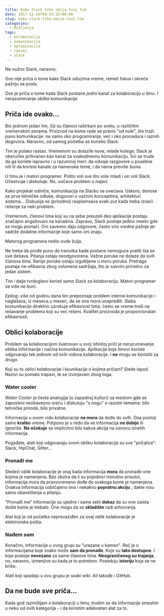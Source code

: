 ```yaml
---
title: Kako Slack tiho ubija tvoj tim
date: 2017-12-26T09:53:22+00:00
slug: kako-slack-tiho-ubija-tvoj-tim
categories:
  - Mišljenja
tags:
  - kolaboracija
  - komunikacija
  - optimizacija
  - razvoj
  - slack
---
```


Ne nužno Slack, naravno.

Ovo nije priča o tome kako Slack oduzima vreme, remeti fokus i skreće pažnju sa posla.

<!--more-->

Ovo je priča o tome kada Slack postane _jedini_ kanal za kolaboraciju u timu. I nerazumevanje _oblika_ komunikacije.

## Priča ide ovako...

Bio jednom jedan tim, čiji su članovi raštrkani po svetu, u različitim vremenskim zonama. Proizvod na kome rade se pravio "od nule", što traži puno komunikacije: ne samo oko programiranja, već i oko procedura i raznih dogovora. Naravno, od samog početka se koristio Slack.

Tim je polako rastao. Vremenom su dolazile nove, mlade kolege; Slack je oberučke prihvaćen kao kanal za svakodnevnu komunikaciju. Svi se trude da ga koriste ispravno i u razumnoj meri: da odvoje razgovore u posebne niti ili da koriste kanale za namenske teme, i da nema previše šuma.

U timu je i matori programer. Pošto voli sve što vole mladi i on voli Slack. Učestvuje i diskutuje. No, uočava problem u najavi.

Kako projekat odmiče, komunikacija na Slacku se uvećava. Uskoro, donose se prve tehničke odluke, dogovori o važnim konceptima, arhitekturi sistema... Diskusija se (prirodno) rasplamsava svaki put kada treba iznaći rešenje za neki problem.

Vremenom, članovi tima koji su na sebe preuzeli deo aplikacije postaju značajno angažovani na kanalima. Zapravo, Slack postaje jedino mesto gde se mogu pronaći. Oni savesno daju odgovore, često vrlo vredne pažnje jer sadrže dodatne informacije koje samo oni znaju.

Matorog programera nešto ovde žulja.

Ne treba da prođe puno do trenutka kada postane nemoguće pratiti šta se sve dešava. Pitanja ostaju neodgovorena. Važne poruke ne dolaze do svih članova tima. Ranije poruke ostaju izgubljene u moru poruka. Pretraga postaje ne-efikasna zbog volumena sadržaja, što je sasvim prirodno za jedan sistem.

Tim i dalje tvrdoglavo koristi samo Slack za kolaboraciju. Matori programer se više ne buni.

_Epilog_: više od godinu dana tim prepoznaje problem interne komunikacije i naglašava, iz meseca u mesec, da se ona mora unaprediti. Slaba komunikacije direktno uzrokuje efikasnost tima: često se vreme troši na rešavanje problema koji su već rešeni. Kvalitet proizvoda je proporcionalan efikasnosti.

## Oblici kolaboracije

Problem sa kolaboracijom ilustrovan u ovoj istinitoj priči je nerazumevanje oblika informacije i načina komunikacije. Aplikacije koje timovi koriste odgovaraju tek jednom od ovih vidova kolaboracije. I **ne** mogu se koristiti za drugo.

Koji su to oblici kolaboracije i kounikacije o kojima pričam? Slede ispod. Nazivi su pomalo trapavi, te se izvinjavam zbog toga.

### Water cooler

_Water Cooler_ je česta analogija (u zapadnoj kulturi) sa mestom gde se zaposleni neobavezno sreću i diskutuju "s nogu" o raznim temama: bilo tehničke prirode, bilo privatne.

Informacija u ovom vidu kolaboracije **ne mora** da dođe do svih. Ona postoji samo **kratko** vreme. Potpuno je u redu da se informacija **ne dobije** ili ignoriše. **Ne očekuje** se implicitno bilo kakva akcija na osnovu iznetih informacija.

Pogađate, alati koji odgovaraju ovom obliku kolaboracije su sve "pričalice": Slack, HipChat, Gitter...

### Pronađi me

Sledeći oblik kolaboracije je onaj kada informacija **mora** da pronađe one kojima je namenjena. Bez obzira da li su pojedinci trenutno prisutni, informacija mora da pravovremeno dođe do svakoga kome je namenjena. Ovakva informacija uobičajeno ima i nekakvu **popratnu akciju** , dakle nisu samo obaveštenja u pitanju.

"Pronađi me" informacije su ujedno i same sebi **dokaz** da su one zaista došle kome je trebalo. One mogu da se **skladište** radi arhiviranja.

Alat koji je od početka neprevaziđen za ovaj oblik kolaboracije je elektronska pošta.

### Nađem sam

Konačno, informacije u ovog grupi su "urezane u kamen". Reč je o informacijama koje svako može **sam da pronađe**. Koje su **lako dostupne**. I koje postoje **nevezano** za same članove tima. **Neograničenog su trajanja**, no, naravno, izmenjive su kada je to potrebno. Poseduju **istoriju** koja se ne briše.

Alati koji spadaju u ovu grupu je svaki wiki. Ali takođe i GitHub.

## Da ne bude sve priča...

Kada god razmišljam o kolaboraciji u timu, trudim se da informacije smestim u neku od ovih kategorija - i da koristim adekvatan alat za to.